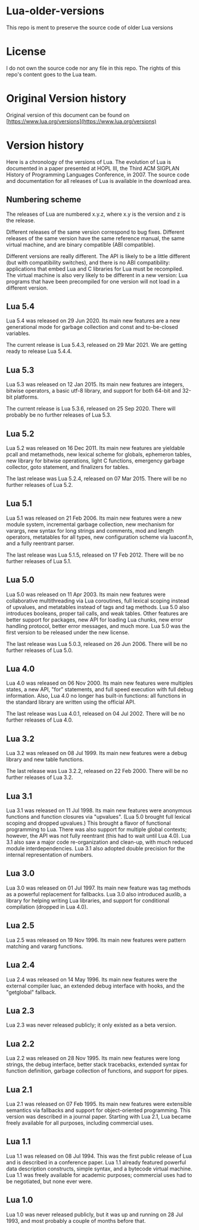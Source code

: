 # Lua-older-versions
This repo is ment to preserve the source code of older Lua versions

# License
I do not own the source code nor any file in this repo. The rights of this repo's content goes to the Lua team.

# Original Version history
Original version of this document can be found on [https://www.lua.org/versions](https://www.lua.org/versions)

# Version history
Here is a chronology of the versions of Lua. The evolution of Lua is documented in a paper presented at HOPL III, the Third ACM SIGPLAN History of Programming Languages Conference, in 2007. The source code and documentation for all releases of Lua is available in the download area.


## Numbering scheme
The releases of Lua are numbered x.y.z, where x.y is the version and z is the release.

Different releases of the same version correspond to bug fixes. Different releases of the same version have the same reference manual, the same virtual machine, and are binary compatible (ABI compatible).

Different versions are really different. The API is likely to be a little different (but with compatibility switches), and there is no ABI compatibility: applications that embed Lua and C libraries for Lua must be recompiled. The virtual machine is also very likely to be different in a new version: Lua programs that have been precompiled for one version will not load in a different version.

## Lua 5.4
Lua 5.4 was released on 29 Jun 2020. Its main new features are a new generational mode for garbage collection and const and to-be-closed variables.

The current release is Lua 5.4.3, released on 29 Mar 2021. We are getting ready to release Lua 5.4.4.

## Lua 5.3
Lua 5.3 was released on 12 Jan 2015. Its main new features are integers, bitwise operators, a basic utf-8 library, and support for both 64-bit and 32-bit platforms.

The current release is Lua 5.3.6, released on 25 Sep 2020. There will probably be no further releases of Lua 5.3.

## Lua 5.2
Lua 5.2 was released on 16 Dec 2011. Its main new features are yieldable pcall and metamethods, new lexical scheme for globals, ephemeron tables, new library for bitwise operations, light C functions, emergency garbage collector, goto statement, and finalizers for tables.

The last release was Lua 5.2.4, released on 07 Mar 2015. There will be no further releases of Lua 5.2.

## Lua 5.1
Lua 5.1 was released on 21 Feb 2006. Its main new features were a new module system, incremental garbage collection, new mechanism for varargs, new syntax for long strings and comments, mod and length operators, metatables for all types, new configuration scheme via luaconf.h, and a fully reentrant parser.

The last release was Lua 5.1.5, released on 17 Feb 2012. There will be no further releases of Lua 5.1.

## Lua 5.0
Lua 5.0 was released on 11 Apr 2003. Its main new features were collaborative multithreading via Lua coroutines, full lexical scoping instead of upvalues, and metatables instead of tags and tag methods. Lua 5.0 also introduces booleans, proper tail calls, and weak tables. Other features are better support for packages, new API for loading Lua chunks, new error handling protocol, better error messages, and much more. Lua 5.0 was the first version to be released under the new license.

The last release was Lua 5.0.3, released on 26 Jun 2006. There will be no further releases of Lua 5.0.

## Lua 4.0
Lua 4.0 was released on 06 Nov 2000. Its main new features were multiples states, a new API, "for" statements, and full speed execution with full debug information. Also, Lua 4.0 no longer has built-in functions: all functions in the standard library are written using the official API.

The last release was Lua 4.0.1, released on 04 Jul 2002. There will be no further releases of Lua 4.0.

## Lua 3.2
Lua 3.2 was released on 08 Jul 1999. Its main new features were a debug library and new table functions.

The last release was Lua 3.2.2, released on 22 Feb 2000. There will be no further releases of Lua 3.2.

## Lua 3.1
Lua 3.1 was released on 11 Jul 1998. Its main new features were anonymous functions and function closures via "upvalues". (Lua 5.0 brought full lexical scoping and dropped upvalues.) This brought a flavor of functional programming to Lua. There was also support for multiple global contexts; however, the API was not fully reentrant (this had to wait until Lua 4.0). Lua 3.1 also saw a major code re-organization and clean-up, with much reduced module interdependencies. Lua 3.1 also adopted double precision for the internal representation of numbers.

## Lua 3.0
Lua 3.0 was released on 01 Jul 1997. Its main new feature was tag methods as a powerful replacement for fallbacks. Lua 3.0 also introduced auxlib, a library for helping writing Lua libraries, and support for conditional compilation (dropped in Lua 4.0).

## Lua 2.5
Lua 2.5 was released on 19 Nov 1996. Its main new features were pattern matching and vararg functions.

## Lua 2.4
Lua 2.4 was released on 14 May 1996. Its main new features were the external compiler luac, an extended debug interface with hooks, and the "getglobal" fallback.

## Lua 2.3
Lua 2.3 was never released publicly; it only existed as a beta version.

## Lua 2.2
Lua 2.2 was released on 28 Nov 1995. Its main new features were long strings, the debug interface, better stack tracebacks, extended syntax for function definition, garbage collection of functions, and support for pipes.

## Lua 2.1
Lua 2.1 was released on 07 Feb 1995. Its main new features were extensible semantics via fallbacks and support for object-oriented programming. This version was described in a journal paper. Starting with Lua 2.1, Lua became freely available for all purposes, including commercial uses.

## Lua 1.1
Lua 1.1 was released on 08 Jul 1994. This was the first public release of Lua and is described in a conference paper. Lua 1.1 already featured powerful data description constructs, simple syntax, and a bytecode virtual machine. Lua 1.1 was freely available for academic purposes; commercial uses had to be negotiated, but none ever were.

## Lua 1.0
Lua 1.0 was never released publicly, but it was up and running on 28 Jul 1993, and most probably a couple of months before that.